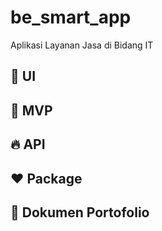# be_smart_app
Aplikasi Layanan Jasa di Bidang IT

## :iphone: UI

## :page_with_curl: MVP

## :fire: API

## :hearts: Package

## :file_folder: Dokumen Portofolio
